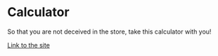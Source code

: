 # Calculator
So that you are not deceived in the store, take this calculator with you!

[Link to the site](https://rss-777.github.io/Calculator/)
